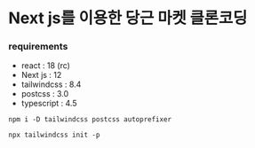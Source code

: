 # Next js를 이용한 당근 마켓 클론코딩

### requirements

- react : 18 (rc)
- Next js : 12
- tailwindcss : 8.4
- postcss : 3.0
- typescript : 4.5

```
npm i -D tailwindcss postcss autoprefixer
```

```
npx tailwindcss init -p
```

